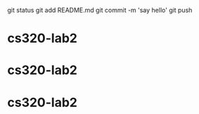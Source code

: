 git status
git add README.md
git commit -m 'say hello'
git push
# cs320-lab2
# cs320-lab2
# cs320-lab2

